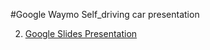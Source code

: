 #Google Waymo Self_driving car presentation

2. [Google Slides Presentation](https://docs.google.com/presentation/d/10vRnXEH8EIjhjN0UV1kD5DX-mFe8Pcc5zj6NrTpVCDw/edit?usp=sharing)